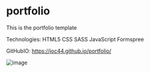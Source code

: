 # portfolio
This is the portfolio template


Technologies:
  HTML5
  CSS
  SASS
  JavaScript
  Formspree

GitHubIO:
https://joc44.github.io/portfolio/


  ![image](https://github.com/joc44/portfolio/assets/66038758/1eb12acc-7e7a-4645-bfed-7b203acf8566)
